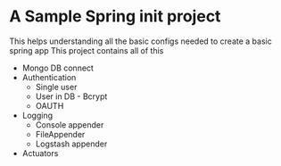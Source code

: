 # A Sample Spring init project 

This helps understanding all the basic configs needed to create a basic spring app 
This project contains all of this 

- Mongo DB connect
- Authentication
	- Single user
	- User in DB - Bcrypt
	- OAUTH 
- Logging
	- Console appender
	- FileAppender
	- Logstash appender
- Actuators 
